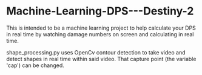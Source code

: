 # Machine-Learning-DPS---Destiny-2
This is intended to be a machine learning project to help calculate your DPS in real time by watching damage numbers on screen and calculating in real time.

shape_processing.py uses OpenCv contour detection to take video and detect shapes in real time within said video. That capture point (the variable 'cap') can be changed.